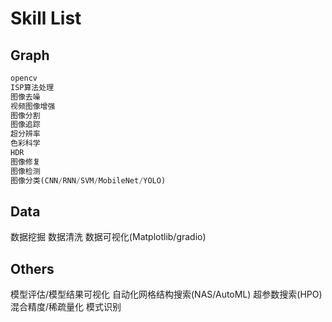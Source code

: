 # Skill List

## Graph

```python
opencv
ISP算法处理
图像去噪
视频图像增强
图像分割
图像追踪
超分辨率
色彩科学
HDR
图像修复
图像检测
图像分类(CNN/RNN/SVM/MobileNet/YOLO)
```

## Data

数据挖掘
数据清洗
数据可视化(Matplotlib/gradio)



## Others

模型评估/模型结果可视化
自动化网格结构搜索(NAS/AutoML)
超参数搜索(HPO)
混合精度/稀疏量化
模式识别
